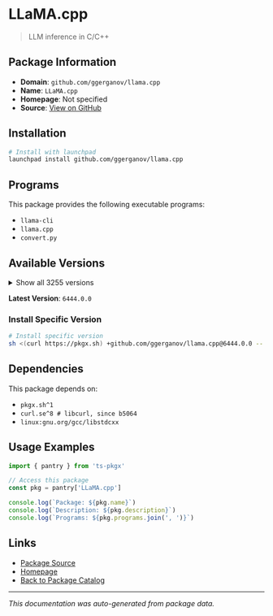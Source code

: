 # LLaMA.cpp

> LLM inference in C/C++

## Package Information

- **Domain**: `github.com/ggerganov/llama.cpp`
- **Name**: `LLaMA.cpp`
- **Homepage**: Not specified
- **Source**: [View on GitHub](https://github.com/pkgxdev/pantry/tree/main/projects/github.com/ggerganov/llama.cpp/package.yml)

## Installation

```bash
# Install with launchpad
launchpad install github.com/ggerganov/llama.cpp
```

## Programs

This package provides the following executable programs:

- `llama-cli`
- `llama.cpp`
- `convert.py`

## Available Versions

<details>
<summary>Show all 3255 versions</summary>

- `6444.0.0`, `6443.0.0`, `6442.0.0`, `6441.0.0`, `6440.0.0`
- `6436.0.0`, `6435.0.0`, `6434.0.0`, `6432.0.0`, `6431.0.0`
- `6430.0.0`, `6429.0.0`, `6428.0.0`, `6427.0.0`, `6424.0.0`
- `6423.0.0`, `6421.0.0`, `6419.0.0`, `6418.0.0`, `6416.0.0`
- `6415.0.0`, `6414.0.0`, `6412.0.0`, `6409.0.0`, `6408.0.0`
- `6407.0.0`, `6406.0.0`, `6405.0.0`, `6404.0.0`, `6403.0.0`
- `6402.0.0`, `6401.0.0`, `6399.0.0`, `6397.0.0`, `6396.0.0`
- `6394.0.0`, `6393.0.0`, `6392.0.0`, `6391.0.0`, `6390.0.0`
- `6389.0.0`, `6387.0.0`, `6386.0.0`, `6384.0.0`, `6383.0.0`
- `6382.0.0`, `6381.0.0`, `6380.0.0`, `6379.0.0`, `6377.0.0`
- `6376.0.0`, `6374.0.0`, `6373.0.0`, `6372.0.0`, `6371.0.0`
- `6370.0.0`, `6368.0.0`, `6367.0.0`, `6365.0.0`, `6364.0.0`
- `6362.0.0`, `6361.0.0`, `6360.0.0`, `6358.0.0`, `6357.0.0`
- `6356.0.0`, `6355.0.0`, `6354.0.0`, `6353.0.0`, `6352.0.0`
- `6351.0.0`, `6350.0.0`, `6349.0.0`, `6348.0.0`, `6347.0.0`
- `6346.0.0`, `6344.0.0`, `6343.0.0`, `6341.0.0`, `6340.0.0`
- `6337.0.0`, `6335.0.0`, `6334.0.0`, `6332.0.0`, `6331.0.0`
- `6330.0.0`, `6329.0.0`, `6328.0.0`, `6327.0.0`, `6325.0.0`
- `6324.0.0`, `6323.0.0`, `6322.0.0`, `6318.0.0`, `6317.0.0`
- `6316.0.0`, `6315.0.0`, `6314.0.0`, `6313.0.0`, `6312.0.0`
- `6311.0.0`, `6310.0.0`, `6309.0.0`, `6307.0.0`, `6305.0.0`
- `6303.0.0`, `6301.0.0`, `6300.0.0`, `6299.0.0`, `6298.0.0`
- `6297.0.0`, `6295.0.0`, `6294.0.0`, `6293.0.0`, `6292.0.0`
- `6291.0.0`, `6290.0.0`, `6289.0.0`, `6287.0.0`, `6286.0.0`
- `6285.0.0`, `6284.0.0`, `6283.0.0`, `6282.0.0`, `6280.0.0`
- `6279.0.0`, `6278.0.0`, `6277.0.0`, `6276.0.0`, `6275.0.0`
- `6274.0.0`, `6273.0.0`, `6272.0.0`, `6271.0.0`, `6269.0.0`
- `6267.0.0`, `6265.0.0`, `6264.0.0`, `6262.0.0`, `6261.0.0`
- `6258.0.0`, `6257.0.0`, `6255.0.0`, `6254.0.0`, `6251.0.0`
- `6250.0.0`, `6249.0.0`, `6248.0.0`, `6247.0.0`, `6246.0.0`
- `6245.0.0`, `6244.0.0`, `6243.0.0`, `6242.0.0`, `6241.0.0`
- `6240.0.0`, `6239.0.0`, `6238.0.0`, `6237.0.0`, `6236.0.0`
- `6235.0.0`, `6229.0.0`, `6228.0.0`, `6225.0.0`, `6218.0.0`
- `6215.0.0`, `6214.0.0`, `6213.0.0`, `6210.0.0`, `6209.0.0`
- `6208.0.0`, `6207.0.0`, `6205.0.0`, `6204.0.0`, `6202.0.0`
- `6201.0.0`, `6199.0.0`, `6195.0.0`, `6193.0.0`, `6191.0.0`
- `6190.0.0`, `6189.0.0`, `6188.0.0`, `6187.0.0`, `6185.0.0`
- `6184.0.0`, `6183.0.0`, `6182.0.0`, `6181.0.0`, `6180.0.0`
- `6179.0.0`, `6178.0.0`, `6177.0.0`, `6176.0.0`, `6175.0.0`
- `6174.0.0`, `6173.0.0`, `6153.0.0`, `6152.0.0`, `6150.0.0`
- `6149.0.0`, `6148.0.0`, `6144.0.0`, `6143.0.0`, `6141.0.0`
- `6140.0.0`, `6139.0.0`, `6138.0.0`, `6137.0.0`, `6136.0.0`
- `6135.0.0`, `6134.0.0`, `6132.0.0`, `6131.0.0`, `6129.0.0`
- `6128.0.0`, `6124.0.0`, `6123.0.0`, `6122.0.0`, `6121.0.0`
- `6119.0.0`, `6118.0.0`, `6117.0.0`, `6116.0.0`, `6115.0.0`
- `6114.0.0`, `6113.0.0`, `6111.0.0`, `6109.0.0`, `6106.0.0`
- `6105.0.0`, `6104.0.0`, `6103.0.0`, `6102.0.0`, `6101.0.0`
- `6100.0.0`, `6099.0.0`, `6098.0.0`, `6097.0.0`, `6096.0.0`
- `6095.0.0`, `6093.0.0`, `6092.0.0`, `6090.0.0`, `6089.0.0`
- `6088.0.0`, `6087.0.0`, `6085.0.0`, `6084.0.0`, `6083.0.0`
- `6082.0.0`, `6081.0.0`, `6080.0.0`, `6079.0.0`, `6078.0.0`
- `6076.0.0`, `6075.0.0`, `6074.0.0`, `6073.0.0`, `6070.0.0`
- `6067.0.0`, `6066.0.0`, `6065.0.0`, `6064.0.0`, `6063.0.0`
- `6062.0.0`, `6061.0.0`, `6060.0.0`, `6059.0.0`, `6058.0.0`
- `6057.0.0`, `6056.0.0`, `6055.0.0`, `6054.0.0`, `6052.0.0`
- `6051.0.0`, `6050.0.0`, `6049.0.0`, `6048.0.0`, `6047.0.0`
- `6045.0.0`, `6044.0.0`, `6043.0.0`, `6042.0.0`, `6041.0.0`
- `6040.0.0`, `6039.0.0`, `6038.0.0`, `6037.0.0`, `6036.0.0`
- `6035.0.0`, `6032.0.0`, `6031.0.0`, `6030.0.0`, `6029.0.0`
- `6027.0.0`, `6026.0.0`, `6025.0.0`, `6024.0.0`, `6023.0.0`
- `6022.0.0`, `6020.0.0`, `6018.0.0`, `6017.0.0`, `6016.0.0`
- `6015.0.0`, `6014.0.0`, `6013.0.0`, `6012.0.0`, `6011.0.0`
- `6002.0.0`, `6001.0.0`, `6000.0.0`, `5999.0.0`, `5998.0.0`
- `5997.0.0`, `5996.0.0`, `5995.0.0`, `5994.0.0`, `5993.0.0`
- `5992.0.0`, `5990.0.0`, `5989.0.0`, `5988.0.0`, `5987.0.0`
- `5986.0.0`, `5985.0.0`, `5984.0.0`, `5981.0.0`, `5980.0.0`
- `5979.0.0`, `5978.0.0`, `5976.0.0`, `5975.0.0`, `5973.0.0`
- `5972.0.0`, `5970.0.0`, `5968.0.0`, `5967.0.0`, `5966.0.0`
- `5965.0.0`, `5963.0.0`, `5962.0.0`, `5961.0.0`, `5960.0.0`
- `5959.0.0`, `5958.0.0`, `5957.0.0`, `5956.0.0`, `5954.0.0`
- `5953.0.0`, `5952.0.0`, `5950.0.0`, `5949.0.0`, `5943.0.0`
- `5942.0.0`, `5941.0.0`, `5940.0.0`, `5937.0.0`, `5936.0.0`
- `5935.0.0`, `5934.0.0`, `5933.0.0`, `5932.0.0`, `5930.0.0`
- `5929.0.0`, `5928.0.0`, `5927.0.0`, `5924.0.0`, `5923.0.0`
- `5922.0.0`, `5921.0.0`, `5920.0.0`, `5919.0.0`, `5916.0.0`
- `5914.0.0`, `5913.0.0`, `5912.0.0`, `5911.0.0`, `5910.0.0`
- `5909.0.0`, `5908.0.0`, `5904.0.0`, `5902.0.0`, `5901.0.0`
- `5900.0.0`, `5899.0.0`, `5898.0.0`, `5897.0.0`, `5896.0.0`
- `5895.0.0`, `5894.0.0`, `5893.0.0`, `5892.0.0`, `5891.0.0`
- `5890.0.0`, `5889.0.0`, `5888.0.0`, `5887.0.0`, `5886.0.0`
- `5884.0.0`, `5882.0.0`, `5880.0.0`, `5876.0.0`, `5875.0.0`
- `5874.0.0`, `5873.0.0`, `5872.0.0`, `5870.0.0`, `5869.0.0`
- `5868.0.0`, `5867.0.0`, `5866.0.0`, `5865.0.0`, `5864.0.0`
- `5863.0.0`, `5862.0.0`, `5861.0.0`, `5860.0.0`, `5859.0.0`
- `5858.0.0`, `5857.0.0`, `5856.0.0`, `5855.0.0`, `5854.0.0`
- `5853.0.0`, `5852.0.0`, `5851.0.0`, `5849.0.0`, `5848.0.0`
- `5847.0.0`, `5846.0.0`, `5845.0.0`, `5844.0.0`, `5843.0.0`
- `5841.0.0`, `5840.0.0`, `5839.0.0`, `5838.0.0`, `5837.0.0`
- `5836.0.0`, `5835.0.0`, `5834.0.0`, `5833.0.0`, `5832.0.0`
- `5831.0.0`, `5830.0.0`, `5829.0.0`, `5828.0.0`, `5827.0.0`
- `5826.0.0`, `5825.0.0`, `5824.0.0`, `5823.0.0`, `5822.0.0`
- `5821.0.0`, `5820.0.0`, `5819.0.0`, `5817.0.0`, `5816.0.0`
- `5815.0.0`, `5814.0.0`, `5812.0.0`, `5811.0.0`, `5809.0.0`
- `5808.0.0`, `5804.0.0`, `5803.0.0`, `5802.0.0`, `5801.0.0`
- `5798.0.0`, `5797.0.0`, `5795.0.0`, `5794.0.0`, `5793.0.0`
- `5792.0.0`, `5788.0.0`, `5787.0.0`, `5785.0.0`, `5784.0.0`
- `5783.0.0`, `5782.0.0`, `5780.0.0`, `5778.0.0`, `5777.0.0`
- `5775.0.0`, `5774.0.0`, `5773.0.0`, `5772.0.0`, `5771.0.0`
- `5770.0.0`, `5769.0.0`, `5760.0.0`, `5759.0.0`, `5757.0.0`
- `5756.0.0`, `5755.0.0`, `5754.0.0`, `5753.0.0`, `5752.0.0`
- `5751.0.0`, `5749.0.0`, `5747.0.0`, `5745.0.0`, `5744.0.0`
- `5743.0.0`, `5742.0.0`, `5740.0.0`, `5738.0.0`, `5737.0.0`
- `5736.0.0`, `5735.0.0`, `5734.0.0`, `5733.0.0`, `5731.0.0`
- `5729.0.0`, `5728.0.0`, `5726.0.0`, `5723.0.0`, `5722.0.0`
- `5721.0.0`, `5720.0.0`, `5719.0.0`, `5718.0.0`, `5717.0.0`
- `5716.0.0`, `5715.0.0`, `5714.0.0`, `5713.0.0`, `5712.0.0`
- `5711.0.0`, `5709.0.0`, `5708.0.0`, `5707.0.0`, `5706.0.0`
- `5704.0.0`, `5703.0.0`, `5702.0.0`, `5701.0.0`, `5699.0.0`
- `5698.0.0`, `5697.0.0`, `5696.0.0`, `5695.0.0`, `5693.0.0`
- `5689.0.0`, `5688.0.0`, `5687.0.0`, `5686.0.0`, `5685.0.0`
- `5684.0.0`, `5683.0.0`, `5682.0.0`, `5681.0.0`, `5679.0.0`
- `5676.0.0`, `5675.0.0`, `5674.0.0`, `5673.0.0`, `5672.0.0`
- `5671.0.0`, `5670.0.0`, `5669.0.0`, `5668.0.0`, `5667.0.0`
- `5666.0.0`, `5664.0.0`, `5662.0.0`, `5659.0.0`, `5657.0.0`
- `5655.0.0`, `5654.0.0`, `5653.0.0`, `5652.0.0`, `5651.0.0`
- `5650.0.0`, `5649.0.0`, `5648.0.0`, `5646.0.0`, `5645.0.0`
- `5644.0.0`, `5642.0.0`, `5641.0.0`, `5640.0.0`, `5639.0.0`
- `5638.0.0`, `5637.0.0`, `5636.0.0`, `5634.0.0`, `5633.0.0`
- `5632.0.0`, `5631.0.0`, `5630.0.0`, `5629.0.0`, `5627.0.0`
- `5625.0.0`, `5624.0.0`, `5622.0.0`, `5621.0.0`, `5620.0.0`
- `5618.0.0`, `5617.0.0`, `5615.0.0`, `5614.0.0`, `5613.0.0`
- `5612.0.0`, `5610.0.0`, `5609.0.0`, `5608.0.0`, `5606.0.0`
- `5604.0.0`, `5603.0.0`, `5602.0.0`, `5601.0.0`, `5600.0.0`
- `5598.0.0`, `5596.0.0`, `5595.0.0`, `5593.0.0`, `5592.0.0`
- `5591.0.0`, `5590.0.0`, `5589.0.0`, `5588.0.0`, `5587.0.0`
- `5586.0.0`, `5585.0.0`, `5584.0.0`, `5581.0.0`, `5580.0.0`
- `5578.0.0`, `5577.0.0`, `5576.0.0`, `5575.0.0`, `5574.0.0`
- `5573.0.0`, `5572.0.0`, `5571.0.0`, `5569.0.0`, `5568.0.0`
- `5560.0.0`, `5559.0.0`, `5558.0.0`, `5556.0.0`, `5555.0.0`
- `5554.0.0`, `5552.0.0`, `5551.0.0`, `5548.0.0`, `5547.0.0`
- `5546.0.0`, `5545.0.0`, `5544.0.0`, `5543.0.0`, `5541.0.0`
- `5540.0.0`, `5539.0.0`, `5538.0.0`, `5537.0.0`, `5535.0.0`
- `5534.0.0`, `5533.0.0`, `5532.0.0`, `5530.0.0`, `5529.0.0`
- `5526.0.0`, `5524.0.0`, `5522.0.0`, `5519.0.0`, `5517.0.0`
- `5516.0.0`, `5515.0.0`, `5514.0.0`, `5513.0.0`, `5512.0.0`
- `5510.0.0`, `5509.0.0`, `5508.0.0`, `5506.0.0`, `5505.0.0`
- `5504.0.0`, `5503.0.0`, `5502.0.0`, `5501.0.0`, `5499.0.0`
- `5498.0.0`, `5497.0.0`, `5495.0.0`, `5494.0.0`, `5493.0.0`
- `5492.0.0`, `5490.0.0`, `5489.0.0`, `5488.0.0`, `5486.0.0`
- `5484.0.0`, `5483.0.0`, `5481.0.0`, `5480.0.0`, `5479.0.0`
- `5478.0.0`, `5477.0.0`, `5476.0.0`, `5475.0.0`, `5474.0.0`
- `5473.0.0`, `5472.0.0`, `5471.0.0`, `5468.0.0`, `5466.0.0`
- `5465.0.0`, `5464.0.0`, `5463.0.0`, `5462.0.0`, `5461.0.0`
- `5460.0.0`, `5459.0.0`, `5458.0.0`, `5456.0.0`, `5454.0.0`
- `5453.0.0`, `5452.0.0`, `5451.0.0`, `5450.0.0`, `5449.0.0`
- `5448.0.0`, `5446.0.0`, `5444.0.0`, `5443.0.0`, `5442.0.0`
- `5441.0.0`, `5440.0.0`, `5439.0.0`, `5438.0.0`, `5437.0.0`
- `5436.0.0`, `5435.0.0`, `5434.0.0`, `5432.0.0`, `5431.0.0`
- `5430.0.0`, `5429.0.0`, `5427.0.0`, `5426.0.0`, `5425.0.0`
- `5423.0.0`, `5422.0.0`, `5421.0.0`, `5417.0.0`, `5415.0.0`
- `5414.0.0`, `5412.0.0`, `5411.0.0`, `5410.0.0`, `5409.0.0`
- `5406.0.0`, `5405.0.0`, `5404.0.0`, `5402.0.0`, `5401.0.0`
- `5400.0.0`, `5395.0.0`, `5394.0.0`, `5392.0.0`, `5391.0.0`
- `5390.0.0`, `5388.0.0`, `5387.0.0`, `5385.0.0`, `5384.0.0`
- `5382.0.0`, `5381.0.0`, `5380.0.0`, `5379.0.0`, `5378.0.0`
- `5377.0.0`, `5372.0.0`, `5371.0.0`, `5370.0.0`, `5368.0.0`
- `5367.0.0`, `5366.0.0`, `5365.0.0`, `5363.0.0`, `5361.0.0`
- `5360.0.0`, `5359.0.0`, `5358.0.0`, `5357.0.0`, `5356.0.0`
- `5355.0.0`, `5354.0.0`, `5353.0.0`, `5352.0.0`, `5351.0.0`
- `5350.0.0`, `5349.0.0`, `5347.0.0`, `5346.0.0`, `5345.0.0`
- `5344.0.0`, `5342.0.0`, `5341.0.0`, `5340.0.0`, `5338.0.0`
- `5336.0.0`, `5335.0.0`, `5334.0.0`, `5333.0.0`, `5332.0.0`
- `5331.0.0`, `5330.0.0`, `5329.0.0`, `5328.0.0`, `5327.0.0`
- `5326.0.0`, `5325.0.0`, `5324.0.0`, `5323.0.0`, `5322.0.0`
- `5321.0.0`, `5320.0.0`, `5318.0.0`, `5317.0.0`, `5313.0.0`
- `5311.0.0`, `5310.0.0`, `5309.0.0`, `5308.0.0`, `5306.0.0`
- `5303.0.0`, `5302.0.0`, `5301.0.0`, `5300.0.0`, `5299.0.0`
- `5298.0.0`, `5297.0.0`, `5296.0.0`, `5295.0.0`, `5293.0.0`
- `5292.0.0`, `5289.0.0`, `5287.0.0`, `5286.0.0`, `5284.0.0`
- `5283.0.0`, `5281.0.0`, `5280.0.0`, `5279.0.0`, `5278.0.0`
- `5277.0.0`, `5276.0.0`, `5275.0.0`, `5274.0.0`, `5273.0.0`
- `5272.0.0`, `5271.0.0`, `5270.0.0`, `5269.0.0`, `5267.0.0`
- `5266.0.0`, `5265.0.0`, `5261.0.0`, `5260.0.0`, `5259.0.0`
- `5258.0.0`, `5257.0.0`, `5255.0.0`, `5254.0.0`, `5253.0.0`
- `5252.0.0`, `5250.0.0`, `5249.0.0`, `5248.0.0`, `5246.0.0`
- `5243.0.0`, `5242.0.0`, `5241.0.0`, `5239.0.0`, `5237.0.0`
- `5236.0.0`, `5235.0.0`, `5233.0.0`, `5232.0.0`, `5231.0.0`
- `5230.0.0`, `5228.0.0`, `5226.0.0`, `5225.0.0`, `5223.0.0`
- `5222.0.0`, `5221.0.0`, `5220.0.0`, `5219.0.0`, `5218.0.0`
- `5217.0.0`, `5216.0.0`, `5215.0.0`, `5214.0.0`, `5213.0.0`
- `5212.0.0`, `5211.0.0`, `5210.0.0`, `5209.0.0`, `5208.0.0`
- `5207.0.0`, `5205.0.0`, `5204.0.0`, `5202.0.0`, `5201.0.0`
- `5200.0.0`, `5199.0.0`, `5198.0.0`, `5197.0.0`, `5196.0.0`
- `5195.0.0`, `5194.0.0`, `5193.0.0`, `5192.0.0`, `5191.0.0`
- `5190.0.0`, `5189.0.0`, `5188.0.0`, `5187.0.0`, `5186.0.0`
- `5185.0.0`, `5184.0.0`, `5181.0.0`, `5180.0.0`, `5178.0.0`
- `5177.0.0`, `5176.0.0`, `5175.0.0`, `5174.0.0`, `5173.0.0`
- `5171.0.0`, `5170.0.0`, `5169.0.0`, `5166.0.0`, `5165.0.0`
- `5164.0.0`, `5163.0.0`, `5162.0.0`, `5161.0.0`, `5160.0.0`
- `5159.0.0`, `5158.0.0`, `5156.0.0`, `5155.0.0`, `5153.0.0`
- `5152.0.0`, `5151.0.0`, `5150.0.0`, `5149.0.0`, `5148.0.0`
- `5147.0.0`, `5146.0.0`, `5145.0.0`, `5144.0.0`, `5143.0.0`
- `5142.0.0`, `5141.0.0`, `5140.0.0`, `5138.0.0`, `5137.0.0`
- `5136.0.0`, `5135.0.0`, `5134.0.0`, `5133.0.0`, `5132.0.0`
- `5131.0.0`, `5129.0.0`, `5127.0.0`, `5126.0.0`, `5125.0.0`
- `5124.0.0`, `5123.0.0`, `5122.0.0`, `5121.0.0`, `5120.0.0`
- `5119.0.0`, `5118.0.0`, `5117.0.0`, `5116.0.0`, `5115.0.0`
- `5114.0.0`, `5113.0.0`, `5108.0.0`, `5107.0.0`, `5106.0.0`
- `5099.0.0`, `5097.0.0`, `5096.0.0`, `5094.0.0`, `5093.0.0`
- `5092.0.0`, `5089.0.0`, `5086.0.0`, `5085.0.0`, `5084.0.0`
- `5083.0.0`, `5082.0.0`, `5081.0.0`, `5080.0.0`, `5079.0.0`
- `5078.0.0`, `5076.0.0`, `5074.0.0`, `5073.0.0`, `5072.0.0`
- `5071.0.0`, `5066.0.0`, `5064.0.0`, `5062.0.0`, `5061.0.0`
- `5060.0.0`, `5059.0.0`, `5058.0.0`, `5057.0.0`, `5056.0.0`
- `5055.0.0`, `5054.0.0`, `5053.0.0`, `5052.0.0`, `5050.0.0`
- `5049.0.0`, `5046.0.0`, `5045.0.0`, `5043.0.0`, `5041.0.0`
- `5039.0.0`, `5038.0.0`, `5037.0.0`, `5036.0.0`, `5035.0.0`
- `5034.0.0`, `5033.0.0`, `5032.0.0`, `5031.0.0`, `5030.0.0`
- `5029.0.0`, `5028.0.0`, `5026.0.0`, `5025.0.0`, `5022.0.0`
- `5021.0.0`, `5019.0.0`, `5018.0.0`, `5017.0.0`, `5016.0.0`
- `5015.0.0`, `5013.0.0`, `5012.0.0`, `5010.0.0`, `5009.0.0`
- `5006.0.0`, `5005.0.0`, `5004.0.0`, `5003.0.0`, `5002.0.0`
- `5001.0.0`, `4999.0.0`, `4998.0.0`, `4997.0.0`, `4992.0.0`
- `4991.0.0`, `4990.0.0`, `4988.0.0`, `4987.0.0`, `4986.0.0`
- `4985.0.0`, `4984.0.0`, `4982.0.0`, `4981.0.0`, `4980.0.0`
- `4978.0.0`, `4977.0.0`, `4976.0.0`, `4974.0.0`, `4972.0.0`
- `4970.0.0`, `4969.0.0`, `4967.0.0`, `4966.0.0`, `4964.0.0`
- `4963.0.0`, `4961.0.0`, `4958.0.0`, `4957.0.0`, `4956.0.0`
- `4953.0.0`, `4951.0.0`, `4948.0.0`, `4947.0.0`, `4945.0.0`
- `4944.0.0`, `4942.0.0`, `4940.0.0`, `4939.0.0`, `4938.0.0`
- `4937.0.0`, `4936.0.0`, `4935.0.0`, `4934.0.0`, `4933.0.0`
- `4932.0.0`, `4930.0.0`, `4929.0.0`, `4927.0.0`, `4926.0.0`
- `4925.0.0`, `4924.0.0`, `4923.0.0`, `4921.0.0`, `4920.0.0`
- `4919.0.0`, `4916.0.0`, `4915.0.0`, `4914.0.0`, `4913.0.0`
- `4912.0.0`, `4911.0.0`, `4910.0.0`, `4909.0.0`, `4908.0.0`
- `4907.0.0`, `4905.0.0`, `4903.0.0`, `4902.0.0`, `4901.0.0`
- `4900.0.0`, `4899.0.0`, `4898.0.0`, `4897.0.0`, `4896.0.0`
- `4895.0.0`, `4893.0.0`, `4892.0.0`, `4891.0.0`, `4889.0.0`
- `4888.0.0`, `4886.0.0`, `4885.0.0`, `4884.0.0`, `4882.0.0`
- `4880.0.0`, `4879.0.0`, `4877.0.0`, `4876.0.0`, `4875.0.0`
- `4874.0.0`, `4873.0.0`, `4872.0.0`, `4871.0.0`, `4870.0.0`
- `4869.0.0`, `4868.0.0`, `4867.0.0`, `4865.0.0`, `4864.0.0`
- `4863.0.0`, `4861.0.0`, `4860.0.0`, `4859.0.0`, `4856.0.0`
- `4855.0.0`, `4854.0.0`, `4853.0.0`, `4851.0.0`, `4849.0.0`
- `4848.0.0`, `4847.0.0`, `4846.0.0`, `4837.0.0`, `4836.0.0`
- `4835.0.0`, `4834.0.0`, `4833.0.0`, `4832.0.0`, `4831.0.0`
- `4830.0.0`, `4829.0.0`, `4827.0.0`, `4826.0.0`, `4824.0.0`
- `4823.0.0`, `4821.0.0`, `4820.0.0`, `4819.0.0`, `4818.0.0`
- `4806.0.0`, `4805.0.0`, `4804.0.0`, `4803.0.0`, `4801.0.0`
- `4800.0.0`, `4799.0.0`, `4798.0.0`, `4797.0.0`, `4796.0.0`
- `4793.0.0`, `4792.0.0`, `4790.0.0`, `4789.0.0`, `4788.0.0`
- `4786.0.0`, `4785.0.0`, `4784.0.0`, `4783.0.0`, `4778.0.0`
- `4777.0.0`, `4776.0.0`, `4775.0.0`, `4774.0.0`, `4773.0.0`
- `4771.0.0`, `4770.0.0`, `4769.0.0`, `4768.0.0`, `4767.0.0`
- `4765.0.0`, `4764.0.0`, `4763.0.0`, `4762.0.0`, `4761.0.0`
- `4760.0.0`, `4759.0.0`, `4756.0.0`, `4755.0.0`, `4754.0.0`
- `4753.0.0`, `4751.0.0`, `4749.0.0`, `4747.0.0`, `4746.0.0`
- `4745.0.0`, `4743.0.0`, `4742.0.0`, `4739.0.0`, `4738.0.0`
- `4735.0.0`, `4734.0.0`, `4733.0.0`, `4732.0.0`, `4731.0.0`
- `4730.0.0`, `4728.0.0`, `4727.0.0`, `4724.0.0`, `4722.0.0`
- `4721.0.0`, `4720.0.0`, `4719.0.0`, `4718.0.0`, `4717.0.0`
- `4716.0.0`, `4714.0.0`, `4713.0.0`, `4712.0.0`, `4710.0.0`
- `4708.0.0`, `4707.0.0`, `4706.0.0`, `4705.0.0`, `4704.0.0`
- `4702.0.0`, `4699.0.0`, `4698.0.0`, `4696.0.0`, `4695.0.0`
- `4694.0.0`, `4692.0.0`, `4689.0.0`, `4688.0.0`, `4686.0.0`
- `4683.0.0`, `4682.0.0`, `4681.0.0`, `4679.0.0`, `4678.0.0`
- `4677.0.0`, `4676.0.0`, `4675.0.0`, `4671.0.0`, `4667.0.0`
- `4666.0.0`, `4663.0.0`, `4662.0.0`, `4661.0.0`, `4660.0.0`
- `4659.0.0`, `4658.0.0`, `4657.0.0`, `4651.0.0`, `4649.0.0`
- `4648.0.0`, `4647.0.0`, `4646.0.0`, `4644.0.0`, `4643.0.0`
- `4642.0.0`, `4641.0.0`, `4640.0.0`, `4639.0.0`, `4637.0.0`
- `4636.0.0`, `4634.0.0`, `4633.0.0`, `4631.0.0`, `4628.0.0`
- `4623.0.0`, `4621.0.0`, `4620.0.0`, `4619.0.0`, `4618.0.0`
- `4617.0.0`, `4616.0.0`, `4615.0.0`, `4614.0.0`, `4613.0.0`
- `4611.0.0`, `4610.0.0`, `4609.0.0`, `4608.0.0`, `4607.0.0`
- `4606.0.0`, `4605.0.0`, `4604.0.0`, `4603.0.0`, `4601.0.0`
- `4600.0.0`, `4599.0.0`, `4598.0.0`, `4595.0.0`, `4594.0.0`
- `4589.0.0`, `4588.0.0`, `4586.0.0`, `4585.0.0`, `4583.0.0`
- `4581.0.0`, `4580.0.0`, `4576.0.0`, `4575.0.0`, `4574.0.0`
- `4572.0.0`, `4570.0.0`, `4569.0.0`, `4568.0.0`, `4567.0.0`
- `4566.0.0`, `4565.0.0`, `4564.0.0`, `4562.0.0`, `4560.0.0`
- `4559.0.0`, `4557.0.0`, `4552.0.0`, `4550.0.0`, `4549.0.0`
- `4548.0.0`, `4547.0.0`, `4546.0.0`, `4545.0.0`, `4543.0.0`
- `4542.0.0`, `4539.0.0`, `4538.0.0`, `4537.0.0`, `4536.0.0`
- `4535.0.0`, `4534.0.0`, `4533.0.0`, `4532.0.0`, `4529.0.0`
- `4528.0.0`, `4527.0.0`, `4526.0.0`, `4525.0.0`, `4524.0.0`
- `4523.0.0`, `4522.0.0`, `4521.0.0`, `4520.0.0`, `4519.0.0`
- `4518.0.0`, `4516.0.0`, `4514.0.0`, `4513.0.0`, `4512.0.0`
- `4510.0.0`, `4509.0.0`, `4508.0.0`, `4506.0.0`, `4504.0.0`
- `4503.0.0`, `4502.0.0`, `4501.0.0`, `4500.0.0`, `4499.0.0`
- `4497.0.0`, `4493.0.0`, `4491.0.0`, `4488.0.0`, `4487.0.0`
- `4485.0.0`, `4481.0.0`, `4475.0.0`, `4474.0.0`, `4468.0.0`
- `4467.0.0`, `4466.0.0`, `4465.0.0`, `4464.0.0`, `4458.0.0`
- `4457.0.0`, `4456.0.0`, `4453.0.0`, `4451.0.0`, `4450.0.0`
- `4447.0.0`, `4446.0.0`, `4445.0.0`, `4443.0.0`, `4440.0.0`
- `4439.0.0`, `4438.0.0`, `4437.0.0`, `4435.0.0`, `4434.0.0`
- `4433.0.0`, `4432.0.0`, `4431.0.0`, `4430.0.0`, `4428.0.0`
- `4426.0.0`, `4425.0.0`, `4424.0.0`, `4423.0.0`, `4422.0.0`
- `4421.0.0`, `4420.0.0`, `4419.0.0`, `4418.0.0`, `4416.0.0`
- `4415.0.0`, `4414.0.0`, `4411.0.0`, `4409.0.0`, `4406.0.0`
- `4404.0.0`, `4403.0.0`, `4402.0.0`, `4400.0.0`, `4399.0.0`
- `4398.0.0`, `4397.0.0`, `4396.0.0`, `4394.0.0`, `4393.0.0`
- `4392.0.0`, `4391.0.0`, `4390.0.0`, `4389.0.0`, `4388.0.0`
- `4387.0.0`, `4386.0.0`, `4385.0.0`, `4384.0.0`, `4383.0.0`
- `4382.0.0`, `4381.0.0`, `4380.0.0`, `4379.0.0`, `4378.0.0`
- `4376.0.0`, `4375.0.0`, `4372.0.0`, `4371.0.0`, `4369.0.0`
- `4368.0.0`, `4367.0.0`, `4366.0.0`, `4365.0.0`, `4363.0.0`
- `4362.0.0`, `4361.0.0`, `4360.0.0`, `4359.0.0`, `4358.0.0`
- `4357.0.0`, `4354.0.0`, `4353.0.0`, `4351.0.0`, `4350.0.0`
- `4349.0.0`, `4348.0.0`, `4343.0.0`, `4342.0.0`, `4341.0.0`
- `4338.0.0`, `4337.0.0`, `4333.0.0`, `4331.0.0`, `4329.0.0`
- `4327.0.0`, `4326.0.0`, `4325.0.0`, `4324.0.0`, `4321.0.0`
- `4320.0.0`, `4319.0.0`, `4318.0.0`, `4317.0.0`, `4315.0.0`
- `4314.0.0`, `4312.0.0`, `4311.0.0`, `4304.0.0`, `4302.0.0`
- `4301.0.0`, `4300.0.0`, `4299.0.0`, `4298.0.0`, `4297.0.0`
- `4296.0.0`, `4295.0.0`, `4293.0.0`, `4292.0.0`, `4291.0.0`
- `4290.0.0`, `4288.0.0`, `4287.0.0`, `4285.0.0`, `4284.0.0`
- `4283.0.0`, `4282.0.0`, `4281.0.0`, `4280.0.0`, `4279.0.0`
- `4276.0.0`, `4273.0.0`, `4272.0.0`, `4271.0.0`, `4267.0.0`
- `4266.0.0`, `4265.0.0`, `4262.0.0`, `4261.0.0`, `4260.0.0`
- `4258.0.0`, `4256.0.0`, `4255.0.0`, `4254.0.0`, `4253.0.0`
- `4248.0.0`, `4246.0.0`, `4243.0.0`, `4242.0.0`, `4240.0.0`
- `4239.0.0`, `4234.0.0`, `4233.0.0`, `4231.0.0`, `4230.0.0`
- `4227.0.0`, `4226.0.0`, `4224.0.0`, `4222.0.0`, `4221.0.0`
- `4220.0.0`, `4219.0.0`, `4218.0.0`, `4217.0.0`, `4216.0.0`
- `4215.0.0`, `4214.0.0`, `4212.0.0`, `4210.0.0`, `4209.0.0`
- `4208.0.0`, `4206.0.0`, `4204.0.0`, `4203.0.0`, `4202.0.0`
- `4201.0.0`, `4200.0.0`, `4195.0.0`, `4191.0.0`, `4179.0.0`
- `4178.0.0`, `4177.0.0`, `4176.0.0`, `4175.0.0`, `4174.0.0`
- `4173.0.0`, `4171.0.0`, `4170.0.0`, `4169.0.0`, `4168.0.0`
- `4167.0.0`, `4164.0.0`, `4163.0.0`, `4162.0.0`, `4161.0.0`
- `4160.0.0`, `4157.0.0`, `4154.0.0`, `4153.0.0`, `4151.0.0`
- `4150.0.0`, `4149.0.0`, `4148.0.0`, `4143.0.0`, `4142.0.0`
- `4141.0.0`, `4139.0.0`, `4138.0.0`, `4137.0.0`, `4134.0.0`
- `4133.0.0`, `4132.0.0`, `4131.0.0`, `4130.0.0`, `4129.0.0`
- `4128.0.0`, `4127.0.0`, `4126.0.0`, `4122.0.0`, `4120.0.0`
- `4118.0.0`, `4115.0.0`, `4114.0.0`, `4113.0.0`, `4112.0.0`
- `4111.0.0`, `4103.0.0`, `4102.0.0`, `4100.0.0`, `4098.0.0`
- `4095.0.0`, `4094.0.0`, `4092.0.0`, `4091.0.0`, `4088.0.0`
- `4087.0.0`, `4082.0.0`, `4081.0.0`, `4080.0.0`, `4079.0.0`
- `4078.0.0`, `4077.0.0`, `4076.0.0`, `4075.0.0`, `4071.0.0`
- `4069.0.0`, `4068.0.0`, `4067.0.0`, `4066.0.0`, `4065.0.0`
- `4062.0.0`, `4056.0.0`, `4055.0.0`, `4053.0.0`, `4052.0.0`
- `4050.0.0`, `4048.0.0`, `4044.0.0`, `4042.0.0`, `4041.0.0`
- `4040.0.0`, `4038.0.0`, `4037.0.0`, `4036.0.0`, `4034.0.0`
- `4033.0.0`, `4032.0.0`, `4027.0.0`, `4026.0.0`, `4025.0.0`
- `4024.0.0`, `4023.0.0`, `4020.0.0`, `4019.0.0`, `4016.0.0`
- `4015.0.0`, `4014.0.0`, `4013.0.0`, `4011.0.0`, `4010.0.0`
- `4009.0.0`, `4007.0.0`, `4006.0.0`, `4005.0.0`, `4003.0.0`
- `4002.0.0`, `4001.0.0`, `4000.0.0`, `3999.0.0`, `3998.0.0`
- `3997.0.0`, `3996.0.0`, `3995.0.0`, `3994.0.0`, `3991.0.0`
- `3990.0.0`, `3989.0.0`, `3988.0.0`, `3987.0.0`, `3985.0.0`
- `3984.0.0`, `3983.0.0`, `3982.0.0`, `3978.0.0`, `3977.0.0`
- `3975.0.0`, `3974.0.0`, `3972.0.0`, `3971.0.0`, `3970.0.0`
- `3967.0.0`, `3964.0.0`, `3962.0.0`, `3961.0.0`, `3960.0.0`
- `3958.0.0`, `3957.0.0`, `3952.0.0`, `3950.0.0`, `3949.0.0`
- `3948.0.0`, `3946.0.0`, `3943.0.0`, `3942.0.0`, `3941.0.0`
- `3940.0.0`, `3939.0.0`, `3938.0.0`, `3936.0.0`, `3935.0.0`
- `3933.0.0`, `3932.0.0`, `3931.0.0`, `3930.0.0`, `3927.0.0`
- `3926.0.0`, `3925.0.0`, `3923.0.0`, `3922.0.0`, `3921.0.0`
- `3920.0.0`, `3917.0.0`, `3916.0.0`, `3914.0.0`, `3912.0.0`
- `3911.0.0`, `3909.0.0`, `3907.0.0`, `3906.0.0`, `3905.0.0`
- `3904.0.0`, `3903.0.0`, `3902.0.0`, `3901.0.0`, `3899.0.0`
- `3898.0.0`, `3896.0.0`, `3895.0.0`, `3892.0.0`, `3889.0.0`
- `3887.0.0`, `3886.0.0`, `3883.0.0`, `3880.0.0`, `3878.0.0`
- `3874.0.0`, `3873.0.0`, `3872.0.0`, `3870.0.0`, `3869.0.0`
- `3868.0.0`, `3867.0.0`, `3866.0.0`, `3865.0.0`, `3864.0.0`
- `3863.0.0`, `3861.0.0`, `3856.0.0`, `3855.0.0`, `3853.0.0`
- `3849.0.0`, `3848.0.0`, `3847.0.0`, `3841.0.0`, `3837.0.0`
- `3835.0.0`, `3834.0.0`, `3832.0.0`, `3831.0.0`, `3829.0.0`
- `3828.0.0`, `3827.0.0`, `3825.0.0`, `3824.0.0`, `3823.0.0`
- `3822.0.0`, `3821.0.0`, `3818.0.0`, `3817.0.0`, `3816.0.0`
- `3814.0.0`, `3813.0.0`, `3812.0.0`, `3811.0.0`, `3808.0.0`
- `3807.0.0`, `3806.0.0`, `3805.0.0`, `3804.0.0`, `3803.0.0`
- `3802.0.0`, `3801.0.0`, `3800.0.0`, `3799.0.0`, `3798.0.0`
- `3795.0.0`, `3790.0.0`, `3789.0.0`, `3788.0.0`, `3787.0.0`
- `3786.0.0`, `3785.0.0`, `3783.0.0`, `3782.0.0`, `3781.0.0`
- `3779.0.0`, `3778.0.0`, `3777.0.0`, `3775.0.0`, `3774.0.0`
- `3772.0.0`, `3771.0.0`, `3770.0.0`, `3767.0.0`, `3766.0.0`
- `3765.0.0`, `3764.0.0`, `3763.0.0`, `3761.0.0`, `3760.0.0`
- `3759.0.0`, `3756.0.0`, `3755.0.0`, `3754.0.0`, `3753.0.0`
- `3752.0.0`, `3751.0.0`, `3750.0.0`, `3749.0.0`, `3747.0.0`
- `3744.0.0`, `3743.0.0`, `3740.0.0`, `3737.0.0`, `3735.0.0`
- `3733.0.0`, `3731.0.0`, `3729.0.0`, `3728.0.0`, `3727.0.0`
- `3726.0.0`, `3725.0.0`, `3723.0.0`, `3721.0.0`, `3720.0.0`
- `3718.0.0`, `3717.0.0`, `3716.0.0`, `3715.0.0`, `3714.0.0`
- `3713.0.0`, `3711.0.0`, `3707.0.0`, `3706.0.0`, `3705.0.0`
- `3704.0.0`, `3703.0.0`, `3702.0.0`, `3701.0.0`, `3700.0.0`
- `3699.0.0`, `3688.0.0`, `3687.0.0`, `3686.0.0`, `3685.0.0`
- `3684.0.0`, `3683.0.0`, `3682.0.0`, `3681.0.0`, `3680.0.0`
- `3678.0.0`, `3677.0.0`, `3676.0.0`, `3675.0.0`, `3674.0.0`
- `3672.0.0`, `3671.0.0`, `3669.0.0`, `3668.0.0`, `3667.0.0`
- `3666.0.0`, `3664.0.0`, `3661.0.0`, `3658.0.0`, `3656.0.0`
- `3655.0.0`, `3654.0.0`, `3652.0.0`, `3651.0.0`, `3649.0.0`
- `3647.0.0`, `3645.0.0`, `3644.0.0`, `3643.0.0`, `3639.0.0`
- `3636.0.0`, `3635.0.0`, `3634.0.0`, `3633.0.0`, `3632.0.0`
- `3631.0.0`, `3630.0.0`, `3629.0.0`, `3625.0.0`, `3623.0.0`
- `3622.0.0`, `3621.0.0`, `3620.0.0`, `3617.0.0`, `3616.0.0`
- `3615.0.0`, `3614.0.0`, `3613.0.0`, `3612.0.0`, `3611.0.0`
- `3610.0.0`, `3609.0.0`, `3608.0.0`, `3607.0.0`, `3606.0.0`
- `3604.0.0`, `3603.0.0`, `3600.0.0`, `3599.0.0`, `3598.0.0`
- `3593.0.0`, `3592.0.0`, `3591.0.0`, `3590.0.0`, `3589.0.0`
- `3588.0.0`, `3587.0.0`, `3585.0.0`, `3584.0.0`, `3583.0.0`
- `3582.0.0`, `3581.0.0`, `3580.0.0`, `3578.0.0`, `3577.0.0`
- `3575.0.0`, `3574.0.0`, `3573.0.0`, `3571.0.0`, `3567.0.0`
- `3566.0.0`, `3565.0.0`, `3564.0.0`, `3563.0.0`, `3561.0.0`
- `3560.0.0`, `3559.0.0`, `3557.0.0`, `3556.0.0`, `3551.0.0`
- `3547.0.0`, `3543.0.0`, `3542.0.0`, `3541.0.0`, `3540.0.0`
- `3539.0.0`, `3538.0.0`, `3537.0.0`, `3536.0.0`, `3534.0.0`
- `3532.0.0`, `3531.0.0`, `3529.0.0`, `3528.0.0`, `3527.0.0`
- `3525.0.0`, `3524.0.0`, `3522.0.0`, `3520.0.0`, `3519.0.0`
- `3517.0.0`, `3516.0.0`, `3515.0.0`, `3512.0.0`, `3510.0.0`
- `3509.0.0`, `3508.0.0`, `3506.0.0`, `3505.0.0`, `3504.0.0`
- `3503.0.0`, `3502.0.0`, `3501.0.0`, `3500.0.0`, `3499.0.0`
- `3498.0.0`, `3497.0.0`, `3496.0.0`, `3495.0.0`, `3490.0.0`
- `3489.0.0`, `3488.0.0`, `3487.0.0`, `3486.0.0`, `3485.0.0`
- `3484.0.0`, `3483.0.0`, `3482.0.0`, `3479.0.0`, `3472.0.0`
- `3471.0.0`, `3470.0.0`, `3469.0.0`, `3468.0.0`, `3467.0.0`
- `3465.0.0`, `3464.0.0`, `3463.0.0`, `3462.0.0`, `3461.0.0`
- `3460.0.0`, `3459.0.0`, `3458.0.0`, `3456.0.0`, `3452.0.0`
- `3451.0.0`, `3450.0.0`, `3449.0.0`, `3447.0.0`, `3445.0.0`
- `3442.0.0`, `3441.0.0`, `3440.0.0`, `3438.0.0`, `3437.0.0`
- `3436.0.0`, `3434.0.0`, `3433.0.0`, `3428.0.0`, `3427.0.0`
- `3425.0.0`, `3423.0.0`, `3421.0.0`, `3419.0.0`, `3418.0.0`
- `3416.0.0`, `3412.0.0`, `3408.0.0`, `3407.0.0`, `3406.0.0`
- `3405.0.0`, `3403.0.0`, `3402.0.0`, `3400.0.0`, `3398.0.0`
- `3396.0.0`, `3394.0.0`, `3393.0.0`, `3392.0.0`, `3389.0.0`
- `3387.0.0`, `3386.0.0`, `3385.0.0`, `3384.0.0`, `3383.0.0`
- `3382.0.0`, `3381.0.0`, `3378.0.0`, `3376.0.0`, `3375.0.0`
- `3374.0.0`, `3373.0.0`, `3371.0.0`, `3370.0.0`, `3369.0.0`
- `3368.0.0`, `3367.0.0`, `3366.0.0`, `3365.0.0`, `3363.0.0`
- `3361.0.0`, `3358.0.0`, `3356.0.0`, `3355.0.0`, `3354.0.0`
- `3353.0.0`, `3347.0.0`, `3345.0.0`, `3342.0.0`, `3341.0.0`
- `3340.0.0`, `3334.0.0`, `3333.0.0`, `3332.0.0`, `3328.0.0`
- `3327.0.0`, `3325.0.0`, `3324.0.0`, `3322.0.0`, `3317.0.0`
- `3316.0.0`, `3315.0.0`, `3314.0.0`, `3311.0.0`, `3309.0.0`
- `3307.0.0`, `3306.0.0`, `3305.0.0`, `3304.0.0`, `3303.0.0`
- `3295.0.0`, `3294.0.0`, `3293.0.0`, `3292.0.0`, `3291.0.0`
- `3290.0.0`, `3289.0.0`, `3287.0.0`, `3286.0.0`, `3285.0.0`
- `3284.0.0`, `3283.0.0`, `3282.0.0`, `3280.0.0`, `3279.0.0`
- `3278.0.0`, `3276.0.0`, `3274.0.0`, `3273.0.0`, `3269.0.0`
- `3267.0.0`, `3266.0.0`, `3265.0.0`, `3264.0.0`, `3263.0.0`
- `3262.0.0`, `3261.0.0`, `3260.0.0`, `3259.0.0`, `3258.0.0`
- `3256.0.0`, `3254.0.0`, `3252.0.0`, `3250.0.0`, `3249.0.0`
- `3248.0.0`, `3246.0.0`, `3245.0.0`, `3243.0.0`, `3242.0.0`
- `3241.0.0`, `3240.0.0`, `3233.0.0`, `3232.0.0`, `3231.0.0`
- `3230.0.0`, `3229.0.0`, `3228.0.0`, `3227.0.0`, `3226.0.0`
- `3223.0.0`, `3222.0.0`, `3220.0.0`, `3219.0.0`, `3218.0.0`
- `3216.0.0`, `3212.0.0`, `3211.0.0`, `3209.0.0`, `3208.0.0`
- `3206.0.0`, `3205.0.0`, `3204.0.0`, `3202.0.0`, `3201.0.0`
- `3199.0.0`, `3197.0.0`, `3195.0.0`, `3194.0.0`, `3193.0.0`
- `3190.0.0`, `3189.0.0`, `3188.0.0`, `3187.0.0`, `3186.0.0`
- `3184.0.0`, `3183.0.0`, `3182.0.0`, `3181.0.0`, `3180.0.0`
- `3179.0.0`, `3178.0.0`, `3177.0.0`, `3175.0.0`, `3166.0.0`
- `3163.0.0`, `3162.0.0`, `3158.0.0`, `3156.0.0`, `3154.0.0`
- `3153.0.0`, `3152.0.0`, `3151.0.0`, `3150.0.0`, `3149.0.0`
- `3148.0.0`, `3147.0.0`, `3146.0.0`, `3145.0.0`, `3143.0.0`
- `3140.0.0`, `3139.0.0`, `3138.0.0`, `3135.0.0`, `3134.0.0`
- `3131.0.0`, `3130.0.0`, `3091.0.0`, `3089.0.0`, `3088.0.0`
- `3087.0.0`, `3086.0.0`, `3085.0.0`, `3083.0.0`, `3082.0.0`
- `3080.0.0`, `3079.0.0`, `3078.0.0`, `3077.0.0`, `3076.0.0`
- `3075.0.0`, `3074.0.0`, `3073.0.0`, `3072.0.0`, `3071.0.0`
- `3070.0.0`, `3067.0.0`, `3066.0.0`, `3065.0.0`, `3063.0.0`
- `3058.0.0`, `3056.0.0`, `3051.0.0`, `3046.0.0`, `3045.0.0`
- `3044.0.0`, `3042.0.0`, `3040.0.0`, `3039.0.0`, `3038.0.0`
- `3037.0.0`, `3036.0.0`, `3035.0.0`, `3033.0.0`, `3030.0.0`
- `3029.0.0`, `3028.0.0`, `3027.0.0`, `3026.0.0`, `3025.0.0`
- `3024.0.0`, `3023.0.0`, `3021.0.0`, `3019.0.0`, `3018.0.0`
- `3015.0.0`, `3014.0.0`, `3012.0.0`, `3011.0.0`, `3010.0.0`
- `3008.0.0`, `3007.0.0`, `3006.0.0`, `3003.0.0`, `3001.0.0`
- `2998.0.0`, `2996.0.0`, `2995.0.0`, `2994.0.0`, `2993.0.0`
- `2992.0.0`, `2989.0.0`, `2988.0.0`, `2985.0.0`, `2984.0.0`
- `2982.0.0`, `2981.0.0`, `2979.0.0`, `2978.0.0`, `2976.0.0`
- `2974.0.0`, `2973.0.0`, `2972.0.0`, `2970.0.0`, `2969.0.0`
- `2968.0.0`, `2967.0.0`, `2966.0.0`, `2965.0.0`, `2964.0.0`
- `2963.0.0`, `2962.0.0`, `2961.0.0`, `2958.0.0`, `2956.0.0`
- `2955.0.0`, `2953.0.0`, `2952.0.0`, `2950.0.0`, `2949.0.0`
- `2948.0.0`, `2946.0.0`, `2945.0.0`, `2943.0.0`, `2941.0.0`
- `2940.0.0`, `2939.0.0`, `2938.0.0`, `2937.0.0`, `2936.0.0`
- `2934.0.0`, `2933.0.0`, `2932.0.0`, `2930.0.0`, `2929.0.0`
- `2928.0.0`, `2927.0.0`, `2926.0.0`, `2923.0.0`, `2922.0.0`
- `2921.0.0`, `2918.0.0`, `2917.0.0`, `2916.0.0`, `2915.0.0`
- `2914.0.0`, `2913.0.0`, `2910.0.0`, `2909.0.0`, `2908.0.0`
- `2906.0.0`, `2901.0.0`, `2899.0.0`, `2897.0.0`, `2894.0.0`
- `2893.0.0`, `2892.0.0`, `2891.0.0`, `2890.0.0`, `2889.0.0`
- `2885.0.0`, `2884.0.0`, `2879.0.0`, `2878.0.0`, `2877.0.0`
- `2876.0.0`, `2875.0.0`, `2874.0.0`, `2871.0.0`, `2870.0.0`
- `2868.0.0`, `2867.0.0`, `2865.0.0`, `2864.0.0`, `2862.0.0`
- `2861.0.0`, `2860.0.0`, `2859.0.0`, `2854.0.0`, `2852.0.0`
- `2848.0.0`, `2847.0.0`, `2846.0.0`, `2845.0.0`, `2844.0.0`
- `2843.0.0`, `2842.0.0`, `2840.0.0`, `2839.0.0`, `2838.0.0`
- `2837.0.0`, `2836.0.0`, `2835.0.0`, `2834.0.0`, `2831.0.0`
- `2830.0.0`, `2828.0.0`, `2826.0.0`, `2824.0.0`, `2822.0.0`
- `2821.0.0`, `2820.0.0`, `2818.0.0`, `2817.0.0`, `2816.0.0`
- `2815.0.0`, `2813.0.0`, `2812.0.0`, `2811.0.0`, `2808.0.0`
- `2805.0.0`, `2804.0.0`, `2803.0.0`, `2800.0.0`, `2797.0.0`
- `2794.0.0`, `2793.0.0`, `2791.0.0`, `2789.0.0`, `2787.0.0`
- `2785.0.0`, `2784.0.0`, `2783.0.0`, `2781.0.0`, `2780.0.0`
- `2779.0.0`, `2777.0.0`, `2776.0.0`, `2775.0.0`, `2774.0.0`
- `2773.0.0`, `2772.0.0`, `2771.0.0`, `2769.0.0`, `2767.0.0`
- `2766.0.0`, `2764.0.0`, `2763.0.0`, `2761.0.0`, `2760.0.0`
- `2757.0.0`, `2756.0.0`, `2755.0.0`, `2754.0.0`, `2753.0.0`
- `2751.0.0`, `2750.0.0`, `2749.0.0`, `2748.0.0`, `2747.0.0`
- `2746.0.0`, `2740.0.0`, `2737.0.0`, `2736.0.0`, `2735.0.0`
- `2734.0.0`, `2731.0.0`, `2730.0.0`, `2729.0.0`, `2728.0.0`
- `2727.0.0`, `2724.0.0`, `2717.0.0`, `2715.0.0`, `2714.0.0`
- `2712.0.0`, `2710.0.0`, `2709.0.0`, `2708.0.0`, `2707.0.0`
- `2702.0.0`, `2700.0.0`, `2699.0.0`, `2698.0.0`, `2697.0.0`
- `2696.0.0`, `2694.0.0`, `2692.0.0`, `2691.0.0`, `2690.0.0`
- `2687.0.0`, `2686.0.0`, `2684.0.0`, `2683.0.0`, `2681.0.0`
- `2680.0.0`, `2679.0.0`, `2678.0.0`, `2676.0.0`, `2675.0.0`
- `2674.0.0`, `2673.0.0`, `2671.0.0`, `2670.0.0`, `2669.0.0`
- `2667.0.0`, `2666.0.0`, `2665.0.0`, `2664.0.0`, `2663.0.0`
- `2661.0.0`, `2660.0.0`, `2658.0.0`, `2657.0.0`, `2656.0.0`
- `2646.0.0`, `2645.0.0`, `2636.0.0`, `2632.0.0`, `2630.0.0`
- `2629.0.0`, `2619.0.0`, `2615.0.0`, `2613.0.0`, `2612.0.0`
- `2608.0.0`, `2589.0.0`, `2586.0.0`, `2581.0.0`, `2579.0.0`
- `2578.0.0`, `2576.0.0`, `2573.0.0`, `2568.0.0`, `2567.0.0`
- `2566.0.0`, `2563.0.0`, `2554.0.0`, `2548.0.0`, `2543.0.0`
- `2542.0.0`, `2541.0.0`, `2540.0.0`, `2536.0.0`, `2534.0.0`
- `2531.0.0`, `2529.0.0`, `2527.0.0`, `2526.0.0`, `2523.0.0`
- `2521.0.0`, `2520.0.0`, `2518.0.0`, `2517.0.0`, `2516.0.0`
- `2514.0.0`, `2510.0.0`, `2509.0.0`, `2508.0.0`, `2503.0.0`
- `2502.0.0`, `2501.0.0`, `2499.0.0`, `2497.0.0`, `2496.0.0`
- `2495.0.0`, `2494.0.0`, `2493.0.0`, `2491.0.0`, `2489.0.0`
- `2487.0.0`, `2480.0.0`, `2479.0.0`, `2478.0.0`, `2476.0.0`
- `2475.0.0`, `2474.0.0`, `2471.0.0`, `2466.0.0`, `2465.0.0`
- `2463.0.0`, `2462.0.0`, `2461.0.0`, `2458.0.0`, `2457.0.0`
- `2456.0.0`, `2454.0.0`, `2450.0.0`, `2449.0.0`, `2448.0.0`
- `2447.0.0`, `2440.0.0`, `2439.0.0`, `2438.0.0`, `2437.0.0`
- `2436.0.0`, `2435.0.0`, `2434.0.0`, `2433.0.0`, `2432.0.0`
- `2430.0.0`, `2428.0.0`, `2427.0.0`, `2424.0.0`, `2423.0.0`
- `2420.0.0`, `2419.0.0`, `2418.0.0`, `2417.0.0`, `2414.0.0`
- `2413.0.0`, `2411.0.0`, `2410.0.0`, `2409.0.0`, `2408.0.0`
- `2407.0.0`, `2406.0.0`, `2405.0.0`, `2404.0.0`, `2402.0.0`
- `2400.0.0`, `2399.0.0`, `2398.0.0`, `2397.0.0`, `2396.0.0`
- `2395.0.0`, `2394.0.0`, `2393.0.0`, `2392.0.0`, `2391.0.0`
- `2389.0.0`, `2387.0.0`, `2386.0.0`, `2385.0.0`, `2384.0.0`
- `2382.0.0`, `2381.0.0`, `2380.0.0`, `2378.0.0`, `2377.0.0`
- `2376.0.0`, `2374.0.0`, `2372.0.0`, `2371.0.0`, `2370.0.0`
- `2369.0.0`, `2368.0.0`, `2367.0.0`, `2366.0.0`, `2365.0.0`
- `2364.0.0`, `2363.0.0`, `2362.0.0`, `2361.0.0`, `2360.0.0`
- `2359.0.0`, `2358.0.0`, `2357.0.0`, `2356.0.0`, `2355.0.0`
- `2354.0.0`, `2352.0.0`, `2350.0.0`, `2346.0.0`, `2345.0.0`
- `2343.0.0`, `2334.0.0`, `2333.0.0`, `2331.0.0`, `2330.0.0`
- `2329.0.0`, `2327.0.0`, `2324.0.0`, `2323.0.0`, `2321.0.0`
- `2320.0.0`, `2319.0.0`, `2318.0.0`, `2316.0.0`, `2314.0.0`
- `2313.0.0`, `2312.0.0`, `2311.0.0`, `2308.0.0`, `2306.0.0`
- `2304.0.0`, `2303.0.0`, `2302.0.0`, `2301.0.0`, `2300.0.0`
- `2299.0.0`, `2298.0.0`, `2297.0.0`, `2296.0.0`, `2294.0.0`
- `2293.0.0`, `2283.0.0`, `2282.0.0`, `2281.0.0`, `2280.0.0`
- `2279.0.0`, `2278.0.0`, `2277.0.0`, `2276.0.0`, `2275.0.0`
- `2274.0.0`, `2272.0.0`, `2271.0.0`, `2270.0.0`, `2269.0.0`
- `2268.0.0`, `2266.0.0`, `2264.0.0`, `2263.0.0`, `2262.0.0`
- `2261.0.0`, `2259.0.0`, `2258.0.0`, `2257.0.0`, `2256.0.0`
- `2254.0.0`, `2253.0.0`, `2252.0.0`, `2251.0.0`, `2249.0.0`
- `2248.0.0`, `2247.0.0`, `2246.0.0`, `2245.0.0`, `2241.0.0`
- `2240.0.0`, `2239.0.0`, `2237.0.0`, `2235.0.0`, `2234.0.0`
- `2233.0.0`, `2232.0.0`, `2231.0.0`, `2230.0.0`, `2228.0.0`
- `2226.0.0`, `2223.0.0`, `2222.0.0`, `2221.0.0`, `2220.0.0`
- `2217.0.0`, `2215.0.0`, `2214.0.0`, `2213.0.0`, `2212.0.0`
- `2205.0.0`, `2204.0.0`, `2202.0.0`, `2201.0.0`, `2197.0.0`
- `2196.0.0`, `2194.0.0`, `2193.0.0`, `2191.0.0`, `2190.0.0`
- `2189.0.0`, `2187.0.0`, `2186.0.0`, `2185.0.0`, `2184.0.0`
- `2182.0.0`, `2181.0.0`, `2180.0.0`, `2179.0.0`, `2178.0.0`
- `2177.0.0`, `2176.0.0`, `2175.0.0`, `2174.0.0`, `2172.0.0`
- `2167.0.0`, `2144.0.0`, `2143.0.0`, `2142.0.0`, `2141.0.0`
- `2140.0.0`, `2139.0.0`, `2138.0.0`, `2137.0.0`, `2136.0.0`
- `2135.0.0`, `2134.0.0`, `2133.0.0`, `2131.0.0`, `2130.0.0`
- `2129.0.0`, `2128.0.0`, `2127.0.0`, `2125.0.0`, `2124.0.0`
- `2123.0.0`, `2122.0.0`, `2121.0.0`, `2119.0.0`, `2118.0.0`
- `2117.0.0`, `2116.0.0`, `2114.0.0`, `2110.0.0`, `2109.0.0`
- `2107.0.0`, `2106.0.0`, `2105.0.0`, `2104.0.0`, `2103.0.0`
- `2101.0.0`, `2100.0.0`, `2098.0.0`, `2096.0.0`, `2093.0.0`
- `2091.0.0`, `2090.0.0`, `2087.0.0`, `2086.0.0`, `2084.0.0`
- `2083.0.0`, `2081.0.0`, `2079.0.0`, `2078.0.0`, `2077.0.0`
- `2076.0.0`, `2074.0.0`, `2072.0.0`, `2071.0.0`, `2070.0.0`
- `2068.0.0`, `2067.0.0`, `2066.0.0`, `2062.0.0`, `2060.0.0`
- `2059.0.0`, `2058.0.0`, `2057.0.0`, `2055.0.0`, `2054.0.0`
- `2053.0.0`, `2051.0.0`, `2050.0.0`, `2047.0.0`, `2045.0.0`
- `2043.0.0`, `2042.0.0`, `2041.0.0`, `2040.0.0`, `2039.0.0`
- `2038.0.0`, `2037.0.0`, `2036.0.0`, `2035.0.0`, `2034.0.0`
- `2033.0.0`, `2032.0.0`, `2031.0.0`, `2030.0.0`, `2029.0.0`
- `2028.0.0`, `2027.0.0`, `2026.0.0`, `2023.7.20`, `2023.4.11`
- `2022.0.0`, `2016.0.0`, `2015.0.0`, `2014.0.0`, `2013.0.0`
- `2012.0.0`, `2008.0.0`, `2007.0.0`, `2006.0.0`, `2005.0.0`
- `2004.0.0`, `2000.0.0`, `1999.0.0`, `1998.0.0`, `1996.0.0`
- `1995.0.0`, `1993.0.0`, `1992.0.0`, `1990.0.0`, `1989.0.0`
- `1988.0.0`, `1987.0.0`, `1985.0.0`, `1984.0.0`, `1983.0.0`
- `1982.0.0`, `1981.0.0`, `1980.0.0`, `1979.0.0`, `1976.0.0`
- `1975.0.0`, `1974.0.0`, `1971.0.0`, `1969.0.0`, `1966.0.0`
- `1965.0.0`, `1964.0.0`, `1961.0.0`, `1960.0.0`, `1959.0.0`
- `1958.0.0`, `1957.0.0`, `1956.0.0`, `1954.0.0`, `1953.0.0`
- `1952.0.0`, `1951.0.0`, `1943.0.0`, `1942.0.0`, `1941.0.0`
- `1940.0.0`, `1939.0.0`, `1892.0.0`, `1891.0.0`, `1889.0.0`
- `1887.0.0`, `1886.0.0`, `1885.0.0`, `1884.0.0`, `1882.0.0`
- `1881.0.0`, `1880.0.0`, `1879.0.0`, `1878.0.0`, `1876.0.0`
- `1875.0.0`, `1874.0.0`, `1873.0.0`, `1872.0.0`, `1871.0.0`
- `1869.0.0`, `1868.0.0`, `1867.0.0`, `1866.0.0`, `1865.0.0`
- `1864.0.0`, `1862.0.0`, `1861.0.0`, `1860.0.0`, `1859.0.0`
- `1858.0.0`, `1857.0.0`, `1856.0.0`, `1855.0.0`, `1854.0.0`
- `1853.0.0`, `1851.0.0`, `1850.0.0`, `1849.0.0`, `1848.0.0`
- `1844.0.0`, `1843.0.0`, `1842.0.0`, `1841.0.0`, `1840.0.0`
- `1838.0.0`, `1837.0.0`, `1836.0.0`, `1834.0.0`, `1833.0.0`
- `1832.0.0`, `1831.0.0`, `1830.0.0`, `1829.0.0`, `1828.0.0`
- `1827.0.0`, `1826.0.0`, `1825.0.0`, `1824.0.0`, `1823.0.0`
- `1822.0.0`, `1821.0.0`, `1820.0.0`, `1819.0.0`, `1818.0.0`
- `1810.0.0`, `1808.0.0`, `1807.0.0`, `1806.0.0`, `1803.0.0`
- `1796.0.0`, `1795.0.0`, `1794.0.0`, `1792.0.0`, `1791.0.0`
- `1789.0.0`, `1788.0.0`, `1786.0.0`, `1785.0.0`, `1784.0.0`
- `1783.0.0`, `1782.0.0`, `1781.0.0`, `1779.0.0`, `1778.0.0`
- `1777.0.0`, `1775.0.0`, `1773.0.0`, `1770.0.0`, `1768.0.0`
- `1767.0.0`, `1766.0.0`, `1765.0.0`, `1763.0.0`, `1761.0.0`
- `1760.0.0`, `1759.0.0`, `1752.0.0`, `1751.0.0`, `1750.0.0`
- `1749.0.0`, `1748.0.0`, `1747.0.0`, `1746.0.0`, `1743.0.0`
- `1742.0.0`, `1732.0.0`, `1731.0.0`, `1730.0.0`, `1729.0.0`
- `1728.0.0`, `1727.0.0`, `1726.0.0`, `1725.0.0`, `1724.0.0`
- `1723.0.0`, `1722.0.0`, `1721.0.0`, `1720.0.0`, `1719.0.0`
- `1718.0.0`, `1717.0.0`, `1716.0.0`, `1715.0.0`, `1713.0.0`
- `1710.0.0`, `1709.0.0`, `1708.0.0`, `1707.0.0`, `1705.0.0`
- `1703.0.0`, `1702.0.0`, `1701.0.0`, `1697.0.0`, `1696.0.0`
- `1695.0.0`, `1694.0.0`, `1693.0.0`, `1692.0.0`, `1691.0.0`
- `1690.0.0`, `1689.0.0`, `1687.0.0`, `1686.0.0`, `1685.0.0`
- `1684.0.0`, `1682.0.0`, `1681.0.0`, `1680.0.0`, `1678.0.0`
- `1677.0.0`, `1676.0.0`, `1675.0.0`, `1673.0.0`, `1672.0.0`
- `1671.0.0`, `1667.0.0`, `1666.0.0`, `1665.0.0`, `1664.0.0`
- `1663.0.0`, `1662.0.0`, `1661.0.0`, `1660.0.0`, `1659.0.0`
- `1658.0.0`, `1657.0.0`, `1656.0.0`, `1654.0.0`, `1652.0.0`
- `1646.0.0`, `1645.0.0`, `1644.0.0`, `1643.0.0`, `1641.0.0`
- `1640.0.0`, `1638.0.0`, `1637.0.0`, `1634.0.0`, `1633.0.0`
- `1632.0.0`, `1631.0.0`, `1629.0.0`, `1627.0.0`, `1626.0.0`
- `1625.0.0`, `1624.0.0`, `1623.0.0`, `1621.0.0`, `1620.0.0`
- `1619.0.0`, `1618.0.0`, `1617.0.0`, `1616.0.0`, `1615.0.0`
- `1614.0.0`, `1613.0.0`, `1612.0.0`, `1611.0.0`, `1610.0.0`
- `1609.0.0`, `1608.0.0`, `1607.0.0`, `1606.0.0`, `1605.0.0`
- `1604.0.0`, `1602.0.0`, `1601.0.0`, `1600.0.0`, `1599.0.0`
- `1598.0.0`, `1597.0.0`, `1596.0.0`, `1595.0.0`, `1593.0.0`
- `1592.0.0`, `1591.0.0`, `1590.0.0`, `1589.0.0`, `1587.0.0`
- `1583.0.0`, `1581.0.0`, `1579.0.0`, `1575.0.0`, `1574.0.0`
- `1573.0.0`, `1571.0.0`, `1570.0.0`, `1569.0.0`, `1567.0.0`
- `1566.0.0`, `1564.0.0`, `1563.0.0`, `1561.0.0`, `1560.0.0`
- `1559.0.0`, `1557.0.0`, `1555.0.0`, `1554.0.0`, `1552.0.0`
- `1550.0.0`, `1547.0.0`, `1546.0.0`, `1545.0.0`, `1544.0.0`
- `1543.0.0`, `1542.0.0`, `1541.0.0`, `1539.0.0`, `1538.0.0`
- `1536.0.0`, `1535.0.0`, `1534.0.0`, `1533.0.0`, `1532.0.0`
- `1529.0.0`, `1528.0.0`, `1526.0.0`, `1525.0.0`, `1524.0.0`
- `1523.0.0`, `1522.0.0`, `1521.0.0`, `1520.0.0`, `1519.0.0`
- `1518.0.0`, `1517.0.0`, `1516.0.0`, `1515.0.0`, `1513.0.0`
- `1512.0.0`, `1510.0.0`, `1509.0.0`, `1505.0.0`, `1503.0.0`
- `1502.0.0`, `1500.0.0`, `1499.0.0`, `1497.0.0`, `1496.0.0`
- `1495.0.0`, `1494.0.0`, `1493.0.0`, `1492.0.0`, `1491.0.0`
- `1489.0.0`, `1488.0.0`, `1487.0.0`, `1486.0.0`, `1485.0.0`
- `1483.0.0`, `1481.0.0`, `1477.0.0`, `1476.0.0`, `1474.0.0`
- `1473.0.0`, `1472.0.0`, `1471.0.0`, `1470.0.0`, `1469.0.0`
- `1468.0.0`, `1467.0.0`, `1466.0.0`, `1465.0.0`, `1464.0.0`
- `1463.0.0`, `1462.0.0`, `1461.0.0`, `1460.0.0`, `1459.0.0`
- `1458.0.0`, `1457.0.0`, `1456.0.0`, `1455.0.0`, `1454.0.0`
- `1453.0.0`, `1450.0.0`, `1449.0.0`, `1448.0.0`, `1446.0.0`
- `1445.0.0`, `1444.0.0`, `1443.0.0`, `1442.0.0`, `1440.0.0`
- `1437.0.0`, `1436.0.0`, `1435.0.0`, `1434.0.0`, `1433.0.0`
- `1432.0.0`, `1431.0.0`, `1430.0.0`, `1429.0.0`, `1428.0.0`

</details>

**Latest Version**: `6444.0.0`

### Install Specific Version

```bash
# Install specific version
sh <(curl https://pkgx.sh) +github.com/ggerganov/llama.cpp@6444.0.0 -- $SHELL -i
```

## Dependencies

This package depends on:

- `pkgx.sh^1`
- `curl.se^8 # libcurl, since b5064`
- `linux:gnu.org/gcc/libstdcxx`

## Usage Examples

```typescript
import { pantry } from 'ts-pkgx'

// Access this package
const pkg = pantry['LLaMA.cpp']

console.log(`Package: ${pkg.name}`)
console.log(`Description: ${pkg.description}`)
console.log(`Programs: ${pkg.programs.join(', ')}`)
```

## Links

- [Package Source](https://github.com/pkgxdev/pantry/tree/main/projects/github.com/ggerganov/llama.cpp/package.yml)
- [Homepage](#)
- [Back to Package Catalog](../../../package-catalog.md)

---

*This documentation was auto-generated from package data.*
